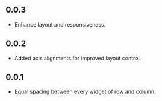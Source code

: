 ## 0.0.3

* Enhance layout and responsiveness.
## 0.0.2

* Added axis alignments for improved layout control.
## 0.0.1

* Equal spacing between every widget of row and column.
